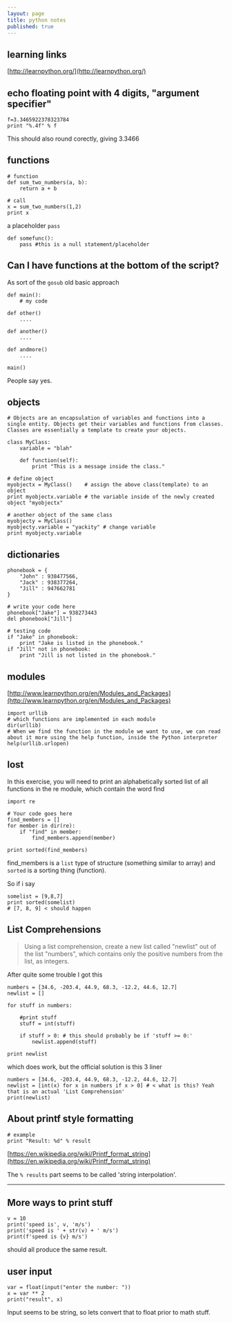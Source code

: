 ```yaml
---
layout: page
title: python notes
published: true
---
```

<link rel="stylesheet" href="https://cdnjs.cloudflare.com/ajax/libs/highlight.js/11.8.0/styles/default.min.css">
<script src="https://cdnjs.cloudflare.com/ajax/libs/highlight.js/11.8.0/highlight.min.js"></script>

## learning links

[http://learnpython.org/](http://learnpython.org/)

## echo floating point with 4 digits, "argument specifier"

    f=3.3465922378323784
    print "%.4f" % f

This should also round corectly, giving 3.3466

## functions

    # function
    def sum_two_numbers(a, b):
        return a + b
    
    # call
    x = sum_two_numbers(1,2)
    print x
    
a placeholder `pass`
    
    def somefunc():
        pass #this is a null statement/placeholder    
        
## Can I have functions at the bottom of the script?

As sort of the `gosub` old basic approach

    def main():
        # my code
    
    def other()
        ....
    
    def another()
        ....
    
    def andmore()
        ....
    
    main()
    
People say yes.

## objects

    # Objects are an encapsulation of variables and functions into a single entity. Objects get their variables and functions from classes. Classes are essentially a template to create your objects. 
    
    class MyClass:
        variable = "blah"
    
        def function(self):
            print "This is a message inside the class."
    
    # define object
    myobjectx = MyClass()    # assign the above class(template) to an object 
    print myobjectx.variable # the variable inside of the newly created object "myobjectx"
    
    # another object of the same class
    myobjecty = MyClass()
    myobjecty.variable = "yackity" # change variable
    print myobjecty.variable
    
## dictionaries

    phonebook = {
        "John" : 938477566,
        "Jack" : 938377264,
        "Jill" : 947662781
    }
    
    # write your code here
    phonebook["Jake"] = 938273443
    del phonebook["Jill"]
    
    # testing code
    if "Jake" in phonebook:
        print "Jake is listed in the phonebook."
    if "Jill" not in phonebook:
        print "Jill is not listed in the phonebook."
        
## modules

[http://www.learnpython.org/en/Modules_and_Packages](http://www.learnpython.org/en/Modules_and_Packages)

    import urllib
    # which functions are implemented in each module
    dir(urllib)
    # When we find the function in the module we want to use, we can read about it more using the help function, inside the Python interpreter
    help(urllib.urlopen)
    
## lost

In this exercise, you will need to print an alphabetically sorted list of all functions in the re module, which contain the word find

    import re
    
    # Your code goes here
    find_members = []
    for member in dir(re):
        if "find" in member:
            find_members.append(member)
    
    print sorted(find_members)
    
find_members is a `list` type of structure (something similar to array) and `sorted` is a sorting thing (function).

So if i say

    somelist = [9,8,7]
    print sorted(somelist)
    # [7, 8, 9] < should happen
    
## List Comprehensions

> Using a list comprehension, create a new list called "newlist" out of the list "numbers", which contains only the positive numbers from the list, as integers.

After quite some trouble I got this

    numbers = [34.6, -203.4, 44.9, 68.3, -12.2, 44.6, 12.7]
    newlist = []
    
    for stuff in numbers:
        
        #print stuff
        stuff = int(stuff)
        
        if stuff > 0: # this should probably be if 'stuff >= 0:'
            newlist.append(stuff)
        
    print newlist
    
which does work, but the official solution is this 3 liner

    numbers = [34.6, -203.4, 44.9, 68.3, -12.2, 44.6, 12.7]
    newlist = [int(x) for x in numbers if x > 0] # < what is this? Yeah that is an actual 'List Comprehension'
    print(newlist)

## About printf style formatting

    # example
    print "Result: %d" % result
    
[https://en.wikipedia.org/wiki/Printf_format_string](https://en.wikipedia.org/wiki/Printf_format_string)

The `% results` part seems to be called 'string interpolation'.

---

## More ways to print stuff

    v = 10
    print('speed is', v, 'm/s')
    print('speed is ' + str(v) + ' m/s')
    print(f'speed is {v} m/s')

should all produce the same result.

## user input

    var = float(input("enter the number: "))
    x = var ** 2
    print("result", x)

Input seems to be string, so lets convert that to float prior to math stuff.
    

